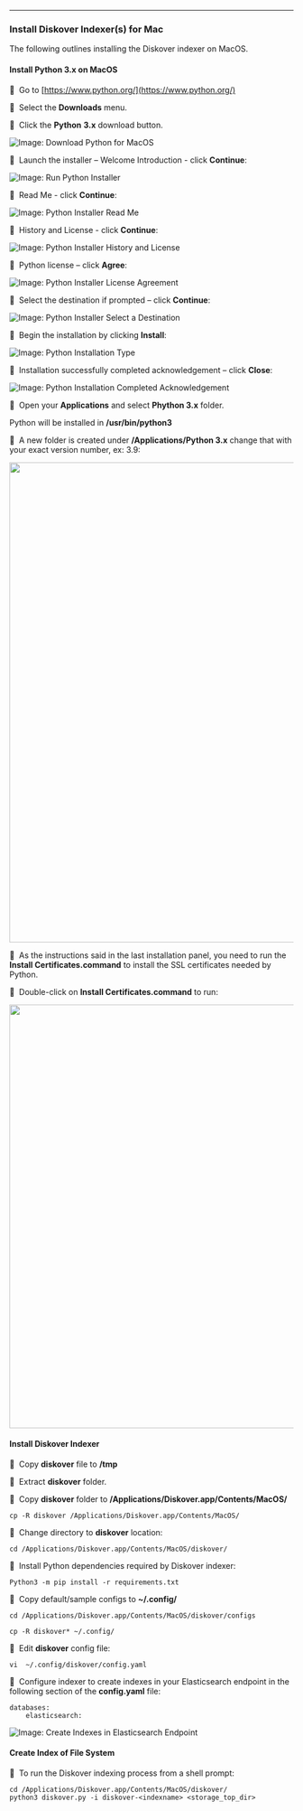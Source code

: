 ___
### Install Diskover Indexer(s) for Mac

The following outlines installing the Diskover indexer on MacOS.

#### Install Python 3.x on MacOS

🔴 &nbsp;Go to [https://www.python.org/](https://www.python.org/)

🔴 &nbsp;Select the **Downloads** menu.

🔴 &nbsp;Click the **Python** **3.x** download button.

![Image: Download Python for MacOS](images/image_indexers_install_for_mac_python_website_download.png)

🔴 &nbsp;Launch the installer – Welcome Introduction - click **Continue**:

![Image: Run Python  Installer](images/image_indexers_install_for_mac_python_installer_run.png)

🔴 &nbsp;Read Me - click **Continue**:

![Image: Python Installer Read Me](images/image_indexers_install_for_mac_python_installer_readme.png)

🔴 &nbsp;History and License - click **Continue**:

![Image: Python Installer History and License](images/image_indexers_install_for_mac_python_installer_license.png)

🔴 &nbsp;Python license – click **Agree**:

![Image: Python Installer License Agreement](images/image_indexers_install_for_mac_python_installer_license_agreement.png)

🔴 &nbsp;Select the destination if prompted – click **Continue**:

![Image: Python Installer Select a Destination](images/image_indexers_install_for_mac_python_installer_select_destination.png)

🔴 &nbsp;Begin the installation by clicking **Install**:

![Image: Python Installation Type](images/image_indexers_install_for_mac_python_installer_install_type.png)

🔴 &nbsp;Installation successfully completed acknowledgement – click **Close**:

![Image: Python Installation Completed Acknowledgement](images/image_indexers_install_for_mac_python_installer_install_completed.png)

🔴 &nbsp;Open your **Applications** and select **Phython 3.x** folder.

Python will be installed in **/usr/bin/python3**

🔴 &nbsp;A new folder is created under **/Applications/Python 3.x** change that with your exact version number, ex: 3.9:

<img src="images/image_indexers_install_for_mac_python_installer_change_version_number.png" width="850">

🔴 &nbsp;As the instructions said in the last installation panel, you need to run the **Install Certificates.command** to install the SSL certificates needed by Python.

🔴 &nbsp;Double-click on **Install Certificates.command** to run:

<img src="images/image_indexers_install_for_mac_python_installer_phython_certificates.png" width="750">

#### Install Diskover Indexer

🔴 &nbsp;Copy **diskover** file to **/tmp**

🔴 &nbsp;Extract **diskover** folder.

🔴 &nbsp;Copy **diskover** folder to **/Applications/Diskover.app/Contents/MacOS/**
```
cp -R diskover /Applications/Diskover.app/Contents/MacOS/
```

🔴 &nbsp;Change directory to **diskover** location:
```
cd /Applications/Diskover.app/Contents/MacOS/diskover/
```

🔴 &nbsp;Install Python dependencies required by Diskover indexer:
```
Python3 -m pip install -r requirements.txt
```

🔴 &nbsp;Copy default/sample configs to **~/.config/**
```
cd /Applications/Diskover.app/Contents/MacOS/diskover/configs
```
```
cp -R diskover* ~/.config/
```

🔴 &nbsp;Edit **diskover** config file:
```
vi  ~/.config/diskover/config.yaml
```

🔴 &nbsp;Configure indexer to create indexes in your Elasticsearch endpoint in the following section of the **config.yaml** file:
```
databases:
    elasticsearch:
```

![Image: Create Indexes in Elasticsearch Endpoint](images/image_indexers_install_create_indexes_in_elasticsearch_endpoint_linux_and_mac.png)

#### Create Index of File System

🔴 &nbsp;To run the Diskover indexing process from a shell prompt:
```
cd /Applications/Diskover.app/Contents/MacOS/diskover/
python3 diskover.py -i diskover-<indexname> <storage_top_dir>
```

